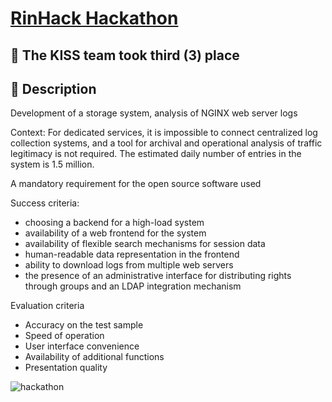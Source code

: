# [RinHaсk Hackathon](https://rsue.ru/universitet/novosti/novosti.php?ELEMENT_ID=108350)

## 🥉 The KISS team took third (3) place

## 📜 Description

Development of a storage system, analysis of NGINX web server logs

Context:
For dedicated services, it is impossible to connect centralized log collection systems, and a tool for archival and operational analysis of traffic legitimacy is not required.
The estimated daily number of entries in the system is 1.5 million.

A mandatory requirement for the open source software used

Success criteria:
- choosing a backend for a high-load system
- availability of a web frontend for the system
- availability of flexible search mechanisms for session data
- human-readable data representation in the frontend
- ability to download logs from multiple web servers
- the presence of an administrative interface for distributing rights through groups and
an LDAP integration mechanism

Evaluation criteria
- Accuracy on the test sample
- Speed of operation
- User interface convenience
- Availability of additional functions
- Presentation quality

![hackathon](/details/rinhack.jpg)
